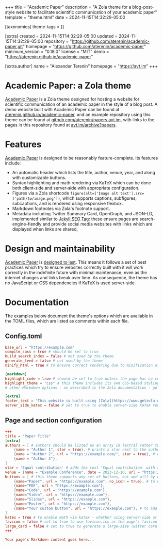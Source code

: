 
+++
title = "Academic Paper"
description = "A Zola theme for a blog-post-style website to facilitate scientific communication of your academic paper"
template = "theme.html"
date = 2024-11-15T14:32:29-05:00

[taxonomies]
theme-tags = []

[extra]
created = 2024-11-15T14:32:29-05:00
updated = 2024-11-15T14:32:29-05:00
repository = "https://github.com/aterenin/academic-paper.git"
homepage = "https://github.com/aterenin/academic-paper"
minimum_version = "0.18.0"
license = "MIT"
demo = "https://aterenin.github.io/academic-paper"

[extra.author]
name = "Alexander Terenin"
homepage = "https://avt.im"
+++        

# Academic Paper: a Zola theme

[Academic Paper](https://aterenin.github.io/academic-paper) is a Zola theme designed for hosting a website for scientific communication of an academic paper in the style of a blog post. 
A demo website built with Academic Paper can be found at [aterenin.github.io/academic-paper](https://aterenin.github.io/academic-paper), and an example repository using this theme can be found at [github.com/aterenin/papers.avt.im](https://github.com/aterenin/papers.avt.im), with links to the pages in this repository found at [avt.im/archive?papers](https://avt.im/archive?papers).

# Features

[Academic Paper](https://github.com/aterenin/academic-paper) is designed to be reasonably feature-complete. Its features include:

* An automatic header which lists the title, author, venue, year, and along with customizable buttons.
* Syntax highlighting and math rendering via KaTeX which can be done both client-side and server-side with appropriate configuration.
* Figures via a Zola shortcode `figure(alt=['Image alt text'],src=['path/to/image.png'])`, which supports captions, subfigures, subcaptions, and is rendered using responsive flexbox.
* Markdown footnotes via Zola's footnote support.
* Metadata including Twitter Summary Card, OpenGraph, and JSON-LD, implemented similar to [Jekyll SEO Tag](https://github.com/jekyll/jekyll-seo-tag): these ensure pages are search-engine-fiendly and provide social media websites with links which are displayed when links are shared,

# Design and maintainability

[Academic Paper](https://github.com/aterenin/academic-paper) is [designed to last](https://jeffhuang.com/designed_to_last/).
This means it follows a set of best practices which try to ensure websites correctly built with it will work correctly in the indefinite future with minimal maintenance, even as the internet changes and links break over time.
As consequence, the theme has no JavaScript or CSS dependencies if KaTeX is used server-side.

# Documentation

The examples below document the theme's options which are available in the TOML files, which are listed as comments within each file.

## Config.toml 

```toml
base_url = "https://example.com"
compile_sass = true # should be set to true
build_search_index = false # not used by the theme
generate_feed = false # not used by the theme
minify_html = true # to ensure correct rendering due to minification of whitespace, should be set to true, unless there is a reason to override it

[markdown]
highlight_code = true # should be set to true unless the page has no code to highlight
highlight_theme = "css" # this theme includes its own CSS-based styling of highlighting, so this should be set to CSS
# other Markdown options - as described in the Zola documentation - go here, and set according to user preference

[extra]
footer_text = "This website is built using [Zola](https://www.getzola.org) and the [Academic Paper](http://github.com/aterenin/academic-paper/) theme, which is [designed to last](https://jeffhuang.com/designed_to_last/)." # by default this page adds a small and non-intrusive footer with some text linking to this repository - you can set this to false to remove the footer if you prefer
server_side_katex = false # set to true to enable server-side KaTeX rendering via scripts/katex.js, this will also include KaTeX CSS and fonts in the build
```

## Page and section configuration 

```toml
+++
title = "Paper Title"
[extra]
authors = [ # authors should be listed as an array in [extra] rather than via Zola's built-in support
    {name = "Author 1", star = true}, # prints a star next to the author name, often useful for 'equal contribution' or similar flags
    {name = "Author 2", url = "https://example.com/", star = true}, # url is optional
    {name = "Author 3"},
]
star = 'Equal contribution' # adds the text 'Equal contribution' with a star superscript to the title
venue = {name = "Example Conference", date = 2023-12-10, url = "https://example.org/"} # date of publication should be listed here, to distinguish it from the date the website itself was written and updated, which can be added via Zola's built-in support
buttons = [ # this theme supports any set of buttons, but and will by default include an SVG icon for the examples listed below
    {name="Paper", url = "https://example.com", no_icon = true}, # to disable drawing the icon, set no_icon to true
    {name="PDF", url = "https://example.com"},
    {name="Code", url = "https://example.com"},
    {name="Video", url = "https://example.com"},
    {name="Slides", url = "https://example.com"},
    {name="Poster", url = "https://example.com"},
    {name="Your custom button", url = "https://example.com"}, # to add an icon, add it as an include, and override the macro icons.html
]
katex = true # to enable math via katex - whether using server-side or client-side rendering - set katex to true
favicon = false # set to true to use favicon.ico as the page's favicon
large_card = false # set to true to generate a large-size Twitter card
+++

Your page's Markdown content goes here...
```
        